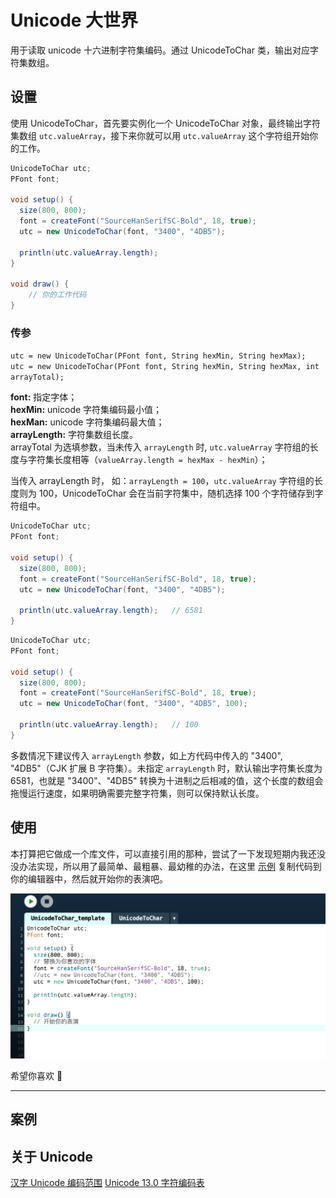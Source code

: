 # Unicode 大世界
用于读取 unicode 十六进制字符集编码。通过 UnicodeToChar 类，输出对应字符集数组。
## 设置
使用 UnicodeToChar，首先要实例化一个 UnicodeToChar 对象，最终输出字符集数组 `utc.valueArray`，接下来你就可以用 `utc.valueArray` 这个字符组开始你的工作。
```java
UnicodeToChar utc;
PFont font;

void setup() {
  size(800, 800);
  font = createFont("SourceHanSerifSC-Bold", 18, true);
  utc = new UnicodeToChar(font, "3400", "4DB5");

  println(utc.valueArray.length);
}

void draw() {
    // 你的工作代码
}
```
### 传参
`utc = new UnicodeToChar(PFont font, String hexMin, String hexMax);`  
`utc = new UnicodeToChar(PFont font, String hexMin, String hexMax, int arrayTotal);`

**font:** 指定字体；  
**hexMin:** unicode 字符集编码最小值；  
**hexMan:** unicode 字符集编码最大值；  
**arrayLength:** 字符集数组长度。  
arrayTotal 为选填参数，当未传入 `arrayLength` 时, `utc.valueArray` 字符组的长度与字符集长度相等（`valueArray.length = hexMax - hexMin`）；

当传入 arrayLength 时， 如：`arrayLength = 100`，`utc.valueArray` 字符组的长度则为 100，UnicodeToChar 会在当前字符集中，随机选择 100 个字符储存到字符组中。

```java
UnicodeToChar utc;
PFont font;

void setup() {
  size(800, 800);
  font = createFont("SourceHanSerifSC-Bold", 18, true);
  utc = new UnicodeToChar(font, "3400", "4DB5");

  println(utc.valueArray.length);   // 6581
}
```
```java
UnicodeToChar utc;
PFont font;

void setup() {
  size(800, 800);
  font = createFont("SourceHanSerifSC-Bold", 18, true);
  utc = new UnicodeToChar(font, "3400", "4DB5", 100);

  println(utc.valueArray.length);   // 100
}
```
多数情况下建议传入 `arrayLength` 参数，如上方代码中传入的 "3400", "4DB5"（CJK 扩展 B 字符集）。未指定 `arrayLength` 时，默认输出字符集长度为 6581，也就是 "3400"、"4DB5" 转换为十进制之后相减的值，这个长度的数组会拖慢运行速度，如果明确需要完整字符集，则可以保持默认长度。
## 使用
本打算把它做成一个库文件，可以直接引用的那种，尝试了一下发现短期内我还没没办法实现，所以用了最简单、最粗暴、最幼稚的办法，在这里 [示例](https://github.com/N1U/UnicodeBigBigWorld-forProcessing/tree/master/UnicodeToChar_template) 复制代码到你的编辑器中，然后就开始你的表演吧。  

![template](img/template.png)

希望你喜欢 🤗
***  

## 案例

## 关于 Unicode 
[汉字 Unicode 编码范围](https://www.qqxiuzi.cn/zh/hanzi-unicode-bianma.php)
[Unicode 13.0 字符编码表](http://www.unicode.org/charts/)